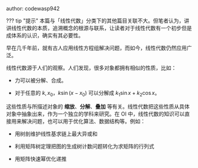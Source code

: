 author: codewasp942

??? tip "提示"
    本篇与「线性代数」分类下的其他篇目关联不大。但笔者认为，讲讲线性代数的本质，追溯概念的根源与联系，让读者对于线性代数有一个初步但是成体系的认识，确实有其必要性。

早在几千年前，就有古人应用线性方程组解决问题，而如今，线性代数仍然应用广泛。

线性代数源于人们的观察。人们发现，很多对象都拥有相似的性质，比如：

- 力可以被分解、合成。

- 对于任意的 $k,x_0$，$k \sin (x-x_0)$ 可以分解成 $k_1\sin x + k_2\cos x$。

这些性质与所描述对象的 **缩放**、**分解**、**叠加** 等有关。线性代数把这些性质从具体对象中抽象出来，作为一个独立的学科来研究。在 OI 中，线性代数的知识可以直接用来解决问题，也可以用于优化算法、数据结构等。例如：

- 用树剖维护线性基求链上最大异或和

- 利用矩阵树定理把图的生成树计数问题转化为求矩阵的行列式

- 用矩阵快速幂优化递推
